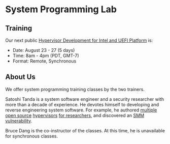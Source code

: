 System Programming Lab
=======================

Training
---------

Our next public [Hypervisor Development for Intel and UEFI Platform](Hypervisor_Development_on_Intel_and_UEFI_Platform.md) is:
- Date: August 23 - 27 (5 days)
- Time: 8am - 4pm (PDT, GMT-7)
- Format: Remote, Synchronous


About Us
---------

We offer system programming training classes by the two trainers.

Satoshi Tanda is a system software engineer and a security researcher with more than a decade of experience. He devotes himself to developing and reverse engineering system software. For example, he authored [multiple](https://github.com/tandasat/HyperPlatform) [open source](https://github.com/tandasat/SimpleSvm) [hypervisors](https://github.com/tandasat/MiniVisorPkg) [for researchers](https://github.com/tandasat/MiniVisorPkg), and discovered an [SMM vulnerability](https://github.com/tandasat/SmmExploit).

Bruce Dang is the co-instructor of the classes. At this time, he is unavailable for synchronous classes.
